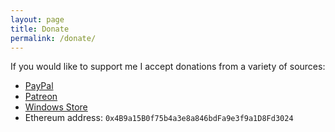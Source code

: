 ```yaml
---
layout: page
title: Donate
permalink: /donate/
---
```


If you would like to support me I accept donations from a variety of sources:

- [PayPal](https://www.paypal.com/cgi-bin/webscr?cmd=_s-xclick&hosted_button_id=AUHBN4MDWNJAG)
- [Patreon](https://www.patreon.com/tingping)
- [Windows Store](https://www.microsoft.com/en-us/store/p/hexchat/9nrrbgttm4j2)
- Ethereum address: `0x4B9a15B0f75b4a3e8a846bdFa9e3f9a1D8Fd3024`
